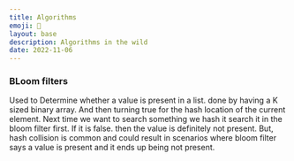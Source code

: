 ```yaml
---
title: Algorithms
emoji: 🤖
layout: base
description: Algorithms in the wild 
date: 2022-11-06
---
```


### BLoom filters

Used to Determine whether a value is present in a list.
done by having a K sized binary array. And then turning true for the hash location of the current element.
Next time we want to search something we hash it search it in the bloom filter first. If it is false. then the value is definitely not present. But, hash collision is common and could result in scenarios where bloom filter says a value is present and it ends up being not present.

